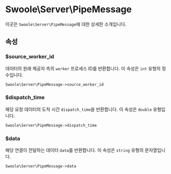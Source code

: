 # Swoole\Server\PipeMessage

이곳은 `Swoole\Server\PipeMessage`에 대한 상세한 소개입니다.


## 속성


### $source_worker_id
데이터의 원래 제공자 측의 `worker` 프로세스 ID를 반환합니다. 이 속성은 `int` 유형의 정수입니다.

```php
Swoole\Server\PipeMessage->source_worker_id
```


### $dispatch_time
해당 요청 데이터의 도착 시간 `dispatch_time`을 반환합니다. 이 속성은 `double` 유형입니다.

```php
Swoole\Server\PipeMessage->dispatch_time
```

### $data
해당 연결이 전달하는 데이터 `data`를 반환합니다. 이 속성은 `string` 유형의 문자열입니다.

```php
Swoole\Server\PipeMessage->data
```
